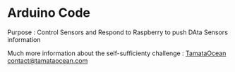 # Arduino Code 
Purpose : Control Sensors and Respond to Raspberry to push DAta Sensors information

Much more information about the self-sufficienty challenge : [TamataOcean](http://tamataocean.com)  
[contact@tamataocean.com](mailto:contact@tamataocean.com)
  

